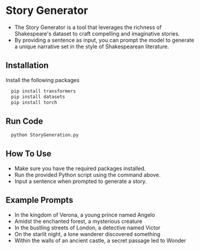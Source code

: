
# Story Generator

- The Story Generator is a tool that leverages the richness of Shakespeare's dataset to craft compelling and imaginative stories. 
- By providing a sentence as input, you can prompt the model to generate a unique narrative set in the style of Shakespearean literature.

## Installation

Install the following packages

```bash
  pip install transformers
  pip install datasets
  pip install torch
```
    
## Run Code

```bash
  python StoryGeneration.py
```

## How To Use

- Make sure you have the required packages installed.
- Run the provided Python script using the command above.
- Input a sentence when prompted to generate a story.

## Example Prompts

- In the kingdom of Verona, a young prince named Angelo
- Amidst the enchanted forest, a mysterious creature
- In the bustling streets of London, a detective named Victor
- On the starlit night, a lone wanderer discovered something
- Within the walls of an ancient castle, a secret passage led to Wonder